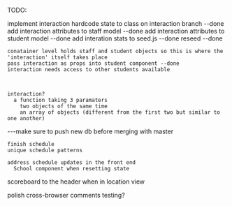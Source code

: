 TODO: 

  implement interaction
    hardcode state to class on interaction branch --done
    add interaction attributes to staff model --done
    add interaction attributes to student model --done
    add interation stats to seed.js --done
      reseed --done

    conatainer level holds staff and student objects so this is where the 'interaction' itself takes place
    pass interaction as props into student component --done
    interaction needs access to other students available 
  


    interaction?
      a function taking 3 paramaters
        two objects of the same time 
        an array of objects (different from the first two but similar to one another)
      

---make sure to push new db before merging with master



    finish schedule
    unique schedule patterns

    address schedule updates in the front end
      School component when resetting state

  scoreboard to the header when in location view


  polish
    cross-browser
    comments
    testing?